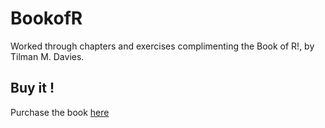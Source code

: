 # BookofR
Worked through chapters and exercises complimenting the Book of R!, by Tilman M. Davies. 

## Buy it !
Purchase the book [here](https://www.amazon.com/Book-First-Course-Programming-Statistics-ebook/dp/B01J92NR22)
